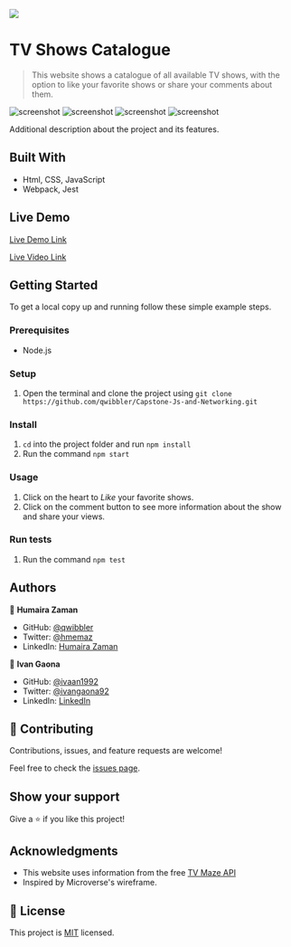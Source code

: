 ![](https://img.shields.io/badge/Microverse-blueviolet)

# TV Shows Catalogue

> This website shows a catalogue of all available TV shows, with the option to like your favorite shows or share your comments about them.

![screenshot](./src/images/Screenshot.png)
![screenshot](./src/images/screenshot-comments.png)
![screenshot](./src/images/screenshot-mobile.png)
![screenshot](./src/images/screenshot-mobile-comment.png)

Additional description about the project and its features.

## Built With

- Html, CSS, JavaScript
- Webpack, Jest

## Live Demo

[Live Demo Link](https://qwibbler.github.io/Capstone-Js-and-Networking/)

[Live Video Link](https://drive.google.com/file/d/1YUuIAVCwr5MvCYjSXA4e1ADtogvvTnsJ/view?usp=sharing)



## Getting Started

To get a local copy up and running follow these simple example steps.

### Prerequisites

- Node.js

### Setup

1. Open the terminal and clone the project using `git clone https://github.com/qwibbler/Capstone-Js-and-Networking.git`

### Install

1. `cd` into the project folder and run `npm install`
2. Run the command `npm start`

### Usage

1. Click on the heart to *Like* your favorite shows.
2. Click on the comment button to see more information about the show and share your views.

### Run tests

1. Run the command `npm test`



## Authors

👤 **Humaira Zaman**

- GitHub: [@qwibbler](https://github.com/qwibbler)
- Twitter: [@hmemaz](https://twitter.com/hmemaz)
- LinkedIn: [Humaira Zaman](https://www.linkedin.com/in/hmemaz1994/)

👤 **Ivan Gaona**

- GitHub: [@ivaan1992](https://github.com/ivaan1992)
- Twitter: [@ivangaona92](https://twitter.com/ivangaona92)
- LinkedIn: [LinkedIn](https://www.linkedin.com/in/ivan-linares-gaona/)

## 🤝 Contributing

Contributions, issues, and feature requests are welcome!

Feel free to check the [issues page](../../issues/).

## Show your support

Give a ⭐️ if you like this project!

## Acknowledgments

- This website uses information from the free [TV Maze API](https://www.tvmaze.com/api)
- Inspired by Microverse's wireframe.

## 📝 License

This project is [MIT](./MIT.md) licensed.
